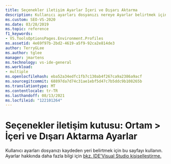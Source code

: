 ```yaml
---
title: Seçenekler iletişim Ayarlar İçeri ve Dışarı Aktarma
description: Kullanıcı ayarları dosyanızı nereye Ayarlar belirtmek için Ortam bölümündeki İçeri ve Dışarı Aktarma Ayarlar sayfasını kullanmayı öğrenin.
ms.custom: SEO-VS-2020
ms.date: 03/28/2019
ms.topic: reference
f1_keywords:
- VS.ToolsOptionsPages.Environment.Profiles
ms.assetid: 4e69f97b-2bd2-4619-a5f9-92ca2e814de3
author: TerryGLee
ms.author: tglee
manager: jmartens
ms.technology: vs-ide-general
ms.workload:
- multiple
ms.openlocfilehash: eba52a34edfc1fb7c130ab4f267ca9a2386a9acf
ms.sourcegitcommit: 68897da7d74c31ae1ebf5d47c7b5ddc9b108265b
ms.translationtype: MT
ms.contentlocale: tr-TR
ms.lasthandoff: 08/13/2021
ms.locfileid: "122101264"
---
```

# <a name="options-dialog-box-environment--import-and-export-settings"></a>Seçenekler iletişim kutusu: Ortam \> İçeri ve Dışarı Aktarma Ayarlar

Kullanıcı ayarları dosyanızı kaydeden yeri belirtmek için bu sayfayı kullanın. Ayarlar hakkında daha fazla bilgi için [bkz. IDE'Visual Studio kişiselleştirme.](../../ide/personalizing-the-visual-studio-ide.md)